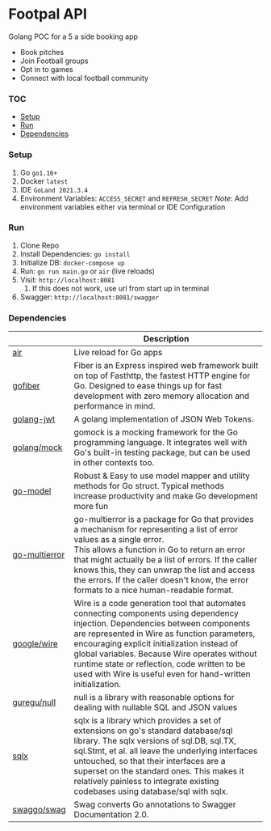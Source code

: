 # Footpal API

Golang POC for a 5 a side booking app

- Book pitches 
- Join Football groups
- Opt in to games
- Connect with local football community

### TOC
- [Setup](#setup)
- [Run](#run)
- [Dependencies](#dependencies)

### Setup
1. Go `go1.16+`
2. Docker `latest`
3. IDE `GoLand 2021.3.4`
4. Environment Variables: `ACCESS_SECRET` and `REFRESH_SECRET` _Note_: Add environment variables either via terminal or IDE Configuration

### Run
1. Clone Repo
2. Install Dependencies: `go install`
3. Initialize DB: `docker-compose up`
4. Run: `go run main.go` or `air` (live reloads)
5. Visit: `http://localhost:8081`
   1. If this does not work, use url from start up in terminal
6. Swagger: `http://localhost:8081/swagger`


 ### Dependencies
|                                                             | Description                                                                                                                                                                                                                                                                                                                                                                                   |
|-------------------------------------------------------------|-----------------------------------------------------------------------------------------------------------------------------------------------------------------------------------------------------------------------------------------------------------------------------------------------------------------------------------------------------------------------------------------------|
| [air](https://github.com/cosmtrek/air)                      | Live reload for Go apps                                                                                                                                                                                                                                                                                                                                                                       |
| [gofiber](https://github.com/gofiber/fiber)                 | Fiber is an Express inspired web framework built on top of Fasthttp, the fastest HTTP engine for Go. Designed to ease things up for fast development with zero memory allocation and performance in mind.                                                                                                                                                                                     |
| [golang-jwt](https://github.com/golang-jwt/jwt)             | A golang implementation of JSON Web Tokens.                                                                                                                                                                                                                                                                                                                                                   |
| [golang/mock](https://github.com/golang/mock)               | gomock is a mocking framework for the Go programming language. It integrates well with Go's built-in testing package, but can be used in other contexts too.                                                                                                                                                                                                                                  |
| [go-model](https://github.com/jeevatkm/go-model)            | Robust & Easy to use model mapper and utility methods for Go struct. Typical methods increase productivity and make Go development more fun                                                                                                                                                                                                                                                   |
| [go-multierror](https://github.com/hashicorp/go-multierror) | go-multierror is a package for Go that provides a mechanism for representing a list of error values as a single error. <br/>This allows a function in Go to return an error that might actually be a list of errors. If the caller knows this, they can unwrap the list and access the errors. If the caller doesn't know, the error formats to a nice human-readable format.                 |
| [google/wire](https://github.com/google/wire)               | Wire is a code generation tool that automates connecting components using dependency injection. Dependencies between components are represented in Wire as function parameters, encouraging explicit initialization instead of global variables. Because Wire operates without runtime state or reflection, code written to be used with Wire is useful even for hand-written initialization. |
| [guregu/null](https://github.com/guregu/null)               | null is a library with reasonable options for dealing with nullable SQL and JSON values                                                                                                                                                                                                                                                                                                       |
| [sqlx](https://github.com/jmoiron/sqlx)                     | sqlx is a library which provides a set of extensions on go's standard database/sql library. The sqlx versions of sql.DB, sql.TX, sql.Stmt, et al. all leave the underlying interfaces untouched, so that their interfaces are a superset on the standard ones. This makes it relatively painless to integrate existing codebases using database/sql with sqlx.                                |
| [swaggo/swag](https://github.com/swaggo/swag)               | Swag converts Go annotations to Swagger Documentation 2.0.                                                                                                                                                                                                                                                                                                                                    |

